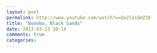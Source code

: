 ```yaml
---
layout: post
permalink: http://www.youtube.com/watch?v=Ua2loiGHZ38
title: "Bonobo, Black Sands"
date: 2013-03-23 10:14
comments: true
categories:
---
```



